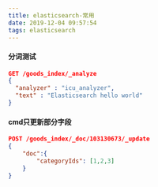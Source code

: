 ```yaml
---
title: elasticsearch-常用
date: 2019-12-04 09:57:54
tags: elasticsearch
---
```



#### 分词测试

```json
GET /goods_index/_analyze
{
  "analyzer" : "icu_analyzer",
  "text" : "Elasticsearch hello world"
}
```

#### cmd只更新部分字段

```json
POST /goods_index/_doc/103130673/_update
{
    "doc":{
        "categoryIds": [1,2,3]
    }
}
```
